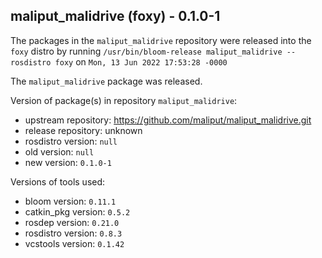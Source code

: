 ## maliput_malidrive (foxy) - 0.1.0-1

The packages in the `maliput_malidrive` repository were released into the `foxy` distro by running `/usr/bin/bloom-release maliput_malidrive --rosdistro foxy` on `Mon, 13 Jun 2022 17:53:28 -0000`

The `maliput_malidrive` package was released.

Version of package(s) in repository `maliput_malidrive`:

- upstream repository: https://github.com/maliput/maliput_malidrive.git
- release repository: unknown
- rosdistro version: `null`
- old version: `null`
- new version: `0.1.0-1`

Versions of tools used:

- bloom version: `0.11.1`
- catkin_pkg version: `0.5.2`
- rosdep version: `0.21.0`
- rosdistro version: `0.8.3`
- vcstools version: `0.1.42`


